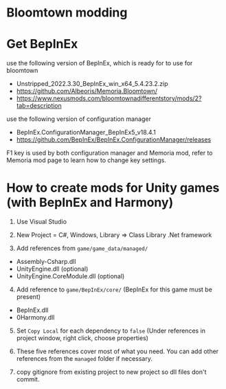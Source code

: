 # Bloomtown modding

# Get BepInEx

use the following version of BepInEx, which is ready for to use for bloomtown

- Unstripped_2022.3.30_BepInEx_win_x64_5.4.23.2.zip
- https://github.com/Albeoris/Memoria.Bloomtown/
- https://www.nexusmods.com/bloomtownadifferentstory/mods/2?tab=description

use the following version of configuration manager

- BepInEx.ConfigurationManager_BepInEx5_v18.4.1
- https://github.com/BepInEx/BepInEx.ConfigurationManager/releases

F1 key is used by both configuration manager and Memoria mod, refer to Memoria mod page to learn how to change key settings.

# How to create mods for Unity games (with BepInEx and Harmony)

1. Use Visual Studio

2. New Project = C#, Windows, Library => Class Library .Net framework

3. Add references from `game/game_data/managed/`

- Assembly-Csharp.dll
- UnityEngine.dll (optional)
- UnityEngine.CoreModule.dll (optional)

4. Add reference to `game/BepInEx/core/` (BepInEx for this game must be present)

- BepInEx.dll
- 0Harmony.dll

5. Set `Copy Local` for each dependency to `false` (Under references in project window, right click, choose properties)

6. These five references cover most of what you need. You can add other references from the `managed` folder if necessary.

7. copy gitignore from existing project to new project so dll files don't commit.
